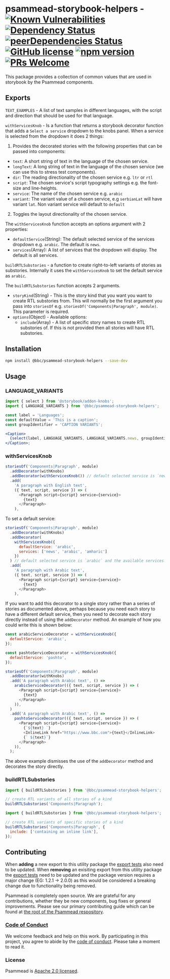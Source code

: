 # psammead-storybook-helpers - [![Known Vulnerabilities](https://snyk.io/test/github/bbc/psammead/badge.svg?targetFile=packages%2Futilities%2Fpsammead-storybook-helpers%2Fpackage.json)](https://snyk.io/test/github/bbc/psammead?targetFile=packages%2Futilities%2Fpsammead-storybook-helpers%2Fpackage.json) [![Dependency Status](https://david-dm.org/bbc/psammead.svg?path=packages/utilities/psammead-storybook-helpers)](https://david-dm.org/bbc/psammead?path=packages/utilities/psammead-storybook-helpers) [![peerDependencies Status](https://david-dm.org/bbc/psammead/peer-status.svg?path=packages/utilities/psammead-storybook-helpers)](https://david-dm.org/bbc/psammead?path=packages/utilities/psammead-storybook-helpers&type=peer) [![GitHub license](https://img.shields.io/badge/license-Apache%202.0-blue.svg)](https://github.com/bbc/psammead/blob/latest/LICENSE) [![npm version](https://img.shields.io/npm/v/@bbc/psammead-storybook-helpers.svg)](https://www.npmjs.com/package/@bbc/psammead-storybook-helpers) [![PRs Welcome](https://img.shields.io/badge/PRs-welcome-brightgreen.svg)](https://github.com/bbc/psammead/blob/latest/CONTRIBUTING.md)

This package provides a collection of common values that are used in storybook by the Psammead components.

## Exports

`TEXT_EXAMPLES` - A list of text samples in different languages, with the script and direction that should be used for that language.

`withServicesKnob` - Is a function that returns a storybook decorator function that adds a `Select a service` dropdown to the knobs panel. When a service is selected from the dropdown it does 2 things:

1. Provides the decorated stories with the following properties that can be passed into components:

- `text`: A short string of text in the language of the chosen service.
- `longText`: A long string of text in the language of the chosen service (we can use this to stress test components).
- `dir`: The reading directionality of the chosen service e.g. `ltr` or `rtl`
- `script`: The chosen service's script typography settings e.g. the font-size and line-heights.
- `service`: The name of the chosen service e.g. `arabic`
- `variant`: The variant value of a chosen service, e.g `serbianLat` will have variant `lat`. Non variant service will default to `default`

2. Toggles the layout directionality of the chosen service.

The `withServicesKnob` function accepts an options argument with 2 properties:

- `defaultService`(String): The default selected service of the services dropdown e.g. `arabic`. The default is `news`.
- `services`(Array): A list of services that the dropdown will display. The default is all services.

`buildRTLSubstories` - a function to create right-to-left variants of stories as substories. Internally it uses the `withServicesKnob` to set the default service as `arabic`.

The `buildRTLSubstories` function accepts 2 arguments.

- `storyKind`(String) - This is the story kind that you want you want to create RTL substories from. This will normally be the first argument you pass into `storiesOf` e.g. `storiesOf('Components|Paragraph', module)`. This parameter is required.
- `options`(Object) - Available options:
  - `include`(Array) - A list of specific story names to create RTL substories of. If this is not provided then all stories will have RTL substories.

## Installation

```sh
npm install @bbc/psammead-storybook-helpers --save-dev
```

## Usage

### LANGUAGE_VARIANTS

<!-- prettier-ignore -->
```jsx
import { select } from '@storybook/addon-knobs';
import { LANGUAGE_VARIANTS } from '@bbc/psammead-storybook-helpers';

const label = 'Languages';
const defaultValue = 'This is a caption';
const groupIdentifier = 'CAPTION VARIANTS';

<Caption>
  {select(label, LANGUAGE_VARIANTS, LANGUAGE_VARIANTS.news, groupIdentifier).text}
</Caption>;
```

### withServicesKnob

```js
storiesOf('Components|Paragraph', module)
  .addDecorator(withKnobs)
  .addDecorator(withServicesKnob()) // default selected service is `news`
  .add(
    'A paragraph with English text',
    ({ text, script, service }) => (
      <Paragraph script={script} service={service}>
        {text}
      </Paragraph>
    ),
```

To set a default service:

```js
storiesOf('Components|Paragraph', module)
  .addDecorator(withKnobs)
  .addDecorator(
    withServicesKnob({
      defaultService: 'arabic',
      services: ['news', 'arabic', 'amharic']
    })
  ) // default selected service is `arabic` and the available services in the dropdown are `news`, `arabic`, `amharic`
  .add(
    'A paragraph with Arabic text',
    ({ text, script, service }) => (
      <Paragraph script={script} service={service}>
        {text}
      </Paragraph>
    ),
```

If you want to add this decorator to a single story rather than a series of stories as documented above, perhaps because you need each story to have a different default service, then you need to decorate each story directly instead of using the `addDecorator` method. An example of how you could write this is shown below:

```js
const arabicServiceDecorator = withServicesKnob({
  defaultService: 'arabic',
});

const pashtoServiceDecorator = withServicesKnob({
  defaultService: 'pashto',
});

storiesOf('Components|Paragraph', module)
  .addDecorator(withKnobs)
  .add('A paragraph with Arabic text', () =>
    arabicServiceDecorator(({ text, script, service }) => (
      <Paragraph script={script} service={service}>
        {text}
      </Paragraph>
    )),
  )
  .add('A paragraph with Arabic text', () =>
    pashtoServiceDecorator(({ text, script, service }) => (
      <Paragraph script={script} service={service}>
        {`${text} `}
        <InlineLink href="https://www.bbc.com">{text}</InlineLink>
        {` ${text}`}
      </Paragraph>
    )),
  );
```

The above example dismisses the use of the `addDecorator` method and decorates the story directly.

### buildRTLSubstories

```jsx
import { buildRTLSubstories } from '@bbc/psammead-storybook-helpers';

// create RTL variants of all stories of a kind
buildRTLSubstories('Components|Paragraph');
```

```jsx
import { buildRTLSubstories } from '@bbc/psammead-storybook-helpers';

// create RTL variants of specific stories of a kind
buildRTLSubstories('Components|Paragraph', {
  include: ['containing an inline link'],
});
```

## Contributing

When **adding** a new export to this utility package the [export tests](https://github.com/bbc/psammead/blob/dab14a2732cfa620e083b7da66a148b4189474a7/packages/utilities/psammead-storybook-helpers/index.test.jsx#L13-L15) also need to be updated. When **removing** an exisiting export from this utility package the [export tests](https://github.com/bbc/psammead/blob/dab14a2732cfa620e083b7da66a148b4189474a7/packages/utilities/psammead-storybook-helpers/index.test.jsx#L13-L15) need to be updated and the package version requires a major change (EG: 1.2.1 -> 2.0.0) as this would be considered a breaking change due to functionality being removed.

Psammead is completely open source. We are grateful for any contributions, whether they be new components, bug fixes or general improvements. Please see our primary contributing guide which can be found at [the root of the Psammead respository](https://github.com/bbc/psammead/blob/latest/CONTRIBUTING.md).

### [Code of Conduct](https://github.com/bbc/psammead/blob/latest/CODE_OF_CONDUCT.md)

We welcome feedback and help on this work. By participating in this project, you agree to abide by the [code of conduct](https://github.com/bbc/psammead/blob/latest/CODE_OF_CONDUCT.md). Please take a moment to read it.

### License

Psammead is [Apache 2.0 licensed](https://github.com/bbc/psammead/blob/latest/LICENSE).
